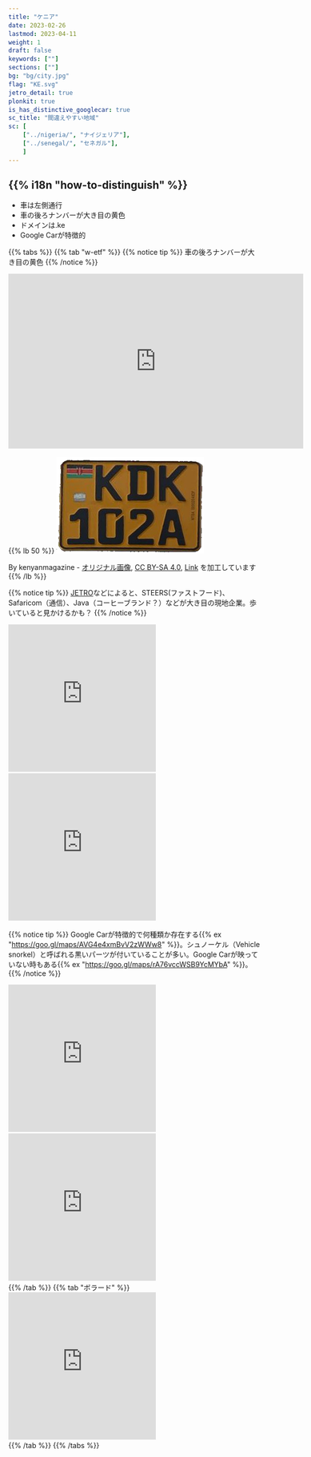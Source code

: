 ```yaml
---
title: "ケニア"
date: 2023-02-26
lastmod: 2023-04-11
weight: 1
draft: false
keywords: [""]
sections: [""]
bg: "bg/city.jpg"
flag: "KE.svg"
jetro_detail: true
plonkit: true
is_has_distinctive_googlecar: true
sc_title: "間違えやすい地域"
sc: [
    ["../nigeria/", "ナイジェリア"],
    ["../senegal/", "セネガル"],
    ]
---
```


<div class="main-desciption country-description">
    <h2 class="section-title">{{% i18n "how-to-distinguish" %}}</h2>
    <ul class="rule-list">
        <li>車は<span class="quiz">左側</span>通行</li>
        <li>車の後ろナンバーが<span class="quiz">大き目の黄色</span></li>
        <li>ドメインは<span class="quiz">.ke</span></li>
        <li>Google Carが特徴的</li>
    </ul>
</div>

{{% tabs  %}}
{{% tab "w-etf" %}}
{{% notice tip %}}
車の後ろナンバーが大き目の黄色
{{% /notice %}}
<div class="googlemap-if">
<iframe src="https://www.google.com/maps/embed?pb=!4v1691900665768!6m8!1m7!1snoD__qTK73KSPwSsPRVGdQ!2m2!1d-2.075259901465407!2d37.45373699945315!3f129.56162285927007!4f-3.834603814749684!5f2.7388556867907417" width="590" height="350" style="border:0;" allowfullscreen="" loading="lazy" referrerpolicy="no-referrer-when-downgrade"></iframe>
</div>


{{% lb 50 %}}
![](lp-kenya.png)

By kenyanmagazine - <a rel="nofollow" class="external free" href="https://kenyanmagazine.co.ke/wp-content/uploads/2022/08/20220830_191002.jpg">オリジナル画像</a>, <a href="https://creativecommons.org/licenses/by-sa/4.0" title="Creative Commons Attribution-Share Alike 4.0">CC BY-SA 4.0</a>, <a href="https://commons.wikimedia.org/w/index.php?curid=125713405">Link</a> を加工しています
{{% /lb %}}


{{% notice tip %}}
<a href="https://www.jetro.go.jp/ext_images/_Reports/01/550ee35766919b1d/20160137_09franchise.pdf">JETRO</a>などによると、STEERS(ファストフード)、Safaricom（通信）、Java（コーヒーブランド？）などが大き目の現地企業。歩いていると見かけるかも？
{{% /notice %}}
<div class="googlemap-if">
<iframe src="https://www.google.com/maps/embed?pb=!4v1681156819029!6m8!1m7!1s_zk0DXg5G2KTHmmqajac0g!2m2!1d-1.312932447867278!2d36.82958261882765!3f344.3071636505832!4f5.597152900617999!5f3.325193203789971" width="295" height="295" style="border:0;" allowfullscreen="" loading="lazy" referrerpolicy="no-referrer-when-downgrade"></iframe>
<iframe src="https://www.google.com/maps/embed?pb=!4v1681156601869!6m8!1m7!1sFzzhfKKYdTuKuHRt91tTDw!2m2!1d-1.286406038743243!2d36.8280811193266!3f329.15201408064127!4f9.7236776257745!5f3.325193203789971" width="295" height="295" style="border:0;" allowfullscreen="" loading="lazy" referrerpolicy="no-referrer-when-downgrade"></iframe>
</div>

{{% notice tip %}}
Google Carが特徴的で何種類か存在する{{% ex "https://goo.gl/maps/AVG4e4xmBvV2zWWw8" %}}。シュノーケル（Vehicle snorkel）と呼ばれる黒いパーツが付いていることが多い。Google Carが映っていない時もある{{% ex "https://goo.gl/maps/rA76vccWSB9YcMYbA" %}}。
{{% /notice %}}
<div class="googlemap-if">
<iframe src="https://www.google.com/maps/embed?pb=!4v1681157131804!6m8!1m7!1sGOyh4xXRk_aRcxwYznvcwQ!2m2!1d-1.312968146095767!2d36.82981472799747!3f150.67865147779287!4f-20.34512092537844!5f1.3473814785954303" width="295" height="295" style="border:0;" allowfullscreen="" loading="lazy" referrerpolicy="no-referrer-when-downgrade"></iframe>
<iframe src="https://www.google.com/maps/embed?pb=!4v1691900712224!6m8!1m7!1sPx04A8yDcWhGRszKlP-5JQ!2m2!1d0.006519696753752837!2d37.07153199464223!3f125.96459081419796!4f-43.08072906549327!5f0.4000000000000002"width="295" height="295" style="border:0;" allowfullscreen="" loading="lazy" referrerpolicy="no-referrer-when-downgrade"></iframe>
</div>
{{% /tab %}}
{{% tab "ボラード" %}}
<div class="googlemap-if">
<iframe src="https://www.google.com/maps/embed?pb=!4v1689602344627!6m8!1m7!1skDJpJQE9Q3f5-Fu3WcGH_Q!2m2!1d-1.896337136460409!2d36.29041041792873!3f340.1124427594091!4f0.2480216390300427!5f2.950964112637595"width="295" height="295" style="border:0;" allowfullscreen="" loading="lazy" referrerpolicy="no-referrer-when-downgrade"></iframe>
</div>
{{% /tab %}}
{{% /tabs %}}
